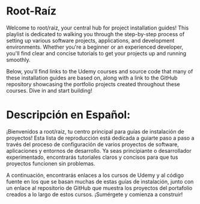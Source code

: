 # Root-Raíz

Welcome to root/raiz, your central hub for project installation guides! This playlist is dedicated to walking you through the step-by-step process of setting up various software projects, applications, and development environments. Whether you're a beginner or an experienced developer, you'll find clear and concise tutorials to get your projects up and running smoothly.

Below, you'll find links to the Udemy courses and source code that many of these installation guides are based on, along with a link to the GitHub repository showcasing the portfolio projects created throughout these courses. Dive in and start building!

# Descripción en Español:

¡Bienvenidos a root/raiz, tu centro principal para guías de instalación de proyectos! Esta lista de reproducción está dedicada a guiarte paso a paso a través del proceso de configuración de varios proyectos de software, aplicaciones y entornos de desarrollo. Ya seas principiante o desarrollador experimentado, encontrarás tutoriales claros y concisos para que tus proyectos funcionen sin problemas.

A continuación, encontrarás enlaces a los cursos de Udemy y al código fuente en los que se basan muchas de estas guías de instalación, junto con un enlace al repositorio de GitHub que muestra los proyectos del portafolio creados a lo largo de estos cursos. ¡Sumérgete y comienza a construir!

